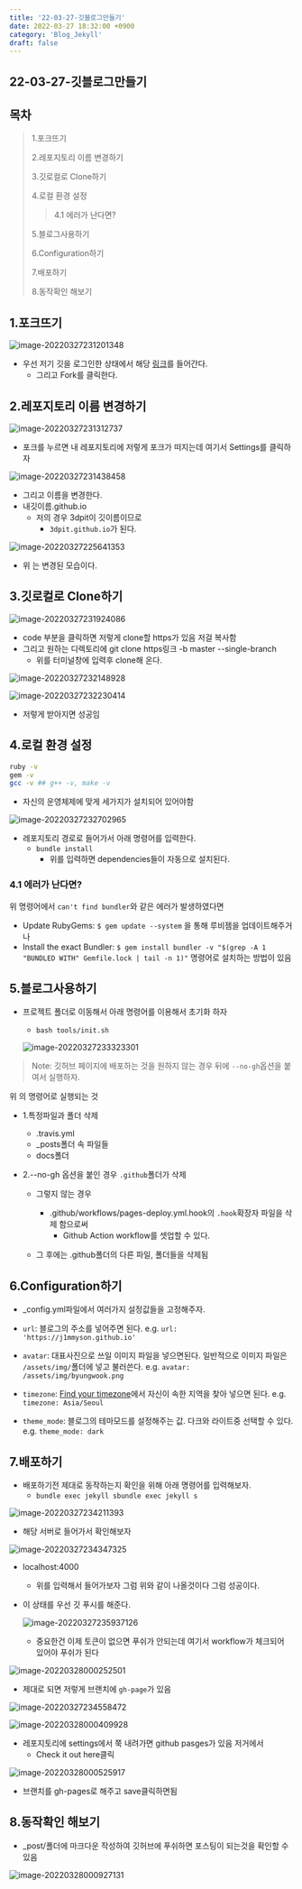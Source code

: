 ```yaml
---
title: '22-03-27-깃블로그만들기'
date: 2022-03-27 18:32:00 +0900
category: 'Blog_Jekyll'
draft: false
---
```

<!-- ---
title: github blog
author: kyeongmin.park
date: 2022-03-31 18:32:00 +0900
category: [Blogging, Tutorial]
tags: [google analytics, pageviews]
--- -->

## 22-03-27-깃블로그만들기

## 목차

> 1.포크뜨기
>
> 2.레포지토리 이름 변경하기
>
> 3.깃로컬로 Clone하기
>
> 4.로컬 환경 설정
>
> > 4.1 에러가 난다면?
>
> 5.블로그사용하기
>
> 6.Configuration하기
>
> 7.배포하기
>
> 8.동작확인 해보기

## 1.포크뜨기
![image-20220327231201348](../../assets/img/post/2022-04-01-gitblog.assets/image-20220327231201348.png)

- 우선 저기 깃을 로그인한 상태에서 해당 [링크](https://github.com/cotes2020/jekyll-theme-chirpy)를 들어간다.
  - 그리고 Fork를 클릭한다.

## 2.레포지토리 이름 변경하기

![image-20220327231312737](../../assets/img/post/2022-04-01-gitblog.assets/image-20220327231312737.png)

- 포크를 누르면 내 레포지토리에 저렇게 포크가 떠지는데 여기서 Settings를 클릭하자

![image-20220327231438458](../../assets/img/post/2022-04-01-gitblog.assets/image-20220327231438458.png)

- 그리고 이름을 변경한다.
- 내깃이름.github.io
  - 저의 경우 3dpit이 깃이름이므로
    - `3dpit.github.io`가 된다.

![image-20220327225641353](../../assets/img/post/2022-04-01-gitblog.assets/image-20220327225641353.png)

- 위 는 변경된 모습이다.

## 3.깃로컬로 Clone하기

![image-20220327231924086](../../assets/img/post/2022-04-01-gitblog.assets/image-20220327231924086.png)

- code 부분을 클릭하면 저렇게 clone할 https가 있음 저걸 복사함
- 그리고 원하는 디렉토리에 git clone https링크 -b master --single-branch
  - 위를 터미널창에 입력후 clone해 온다.

![image-20220327232148928](../../assets/img/post/2022-04-01-gitblog.assets/image-20220327232148928.png)

![image-20220327232230414](../../assets/img/post/2022-04-01-gitblog.assets/image-20220327232230414.png)

- 저렇게 받아지면 성공임

## 4.로컬 환경 설정

```sh
ruby -v
gem -v
gcc -v ## g++ -v, make -v
```

- 자신의 운영체제에 맞게 세가지가 설치되어 있어야함

![image-20220327232702965](../../assets/img/post/2022-04-01-gitblog.assets/image-20220327232702965.png)

- 레포지토리 경로로 들어가서 아래 명령어를 입력한다.
  - `bundle install`
    - 위를 입력하면 dependencies들이 자동으로 설치된다.

### 4.1 에러가 난다면?

위 명령어에서 `can't find bundler`와 같은 에러가 발생하였다면

- Update RubyGems:
  `$ gem update --system` 을 통해 루비젬을 업데이트해주거나
- Install the exact Bundler:
  `$ gem install bundler -v "$(grep -A 1 "BUNDLED WITH" Gemfile.lock | tail -n 1)"` 명령어로 설치하는 방법이 있음

## 5.블로그사용하기

- 프로젝트 폴더로 이동해서 아래 명령어를 이용해서 초기화 하자

  - `bash tools/init.sh`

  ![image-20220327233323301](../../assets/img/post/2022-04-01-gitblog.assets/image-20220327233323301.png)

> Note: 깃허브 페이지에 배포하는 것을 원하지 않는 경우 뒤에 `--no-gh`옵션을 붙여서 실행하자.

위 의 명령어로 실행되는 것

- 1.특정파일과 폴더 삭제

  - .travis.yml
  - _posts폴더 속 파일들
  - docs폴더

- 2.--no-gh 옵션을 붙인 경우 `.github`폴더가 삭제

  - 그렇지 않는 경우
    - .github/workflows/pages-deploy.yml.hook의  `.hook`확장자 파일을 삭제 함으로써
      - Github Action workflow를 셋업할 수 있다.

  - 그 후에는 .github폴더의 다른 파일, 폴더들을 삭제됨

## 6.Configuration하기

- _config.yml파일에서 여러가지 설정값들을 고정해주자.

- `url`: 블로그의 주소를 넣어주면 된다.
  e.g. `url: 'https://j1mmyson.github.io'`
- `avatar`: 대표사진으로 쓰일 이미지 파일을 넣으면된다. 일반적으로 이미지 파일은 `/assets/img/`폴더에 넣고 불러쓴다.
  e.g. `avatar: /assets/img/byungwook.png`
- `timezone`: [Find your timezone](http://www.timezoneconverter.com/cgi-bin/findzone/findzone)에서 자신이 속한 지역을 찾아 넣으면 된다.
  e.g. `timezone: Asia/Seoul`
- `theme_mode`: 블로그의 테마모드를 설정해주는 값. 다크와 라이트중 선택할 수 있다.
  e.g. `theme_mode: dark`

## 7.배포하기

- 배포하기전 제대로 동작하는지 확인을 위해 아래 명령어를 입력해보자.
  - `bundle exec jekyll sbundle exec jekyll s`

![image-20220327234211393](../../assets/img/post/2022-04-01-gitblog.assets/image-20220327234211393.png)

- 해당 서버로 들어가서 확인해보자

![image-20220327234347325](../../assets/img/post/2022-04-01-gitblog.assets/image-20220327234347325.png)

- localhost:4000

  - 위를 입력해서 들어가보자 그럼 위와 같이 나올것이다 그럼 성공이다.

- 이 상태를 우선 깃 푸시를 해준다.

  ![image-20220327235937126](../../assets/img/post/2022-04-01-gitblog.assets/image-20220327235937126.png)

  - 중요한건 이제 토큰이 없으면 푸쉬가 안되는데 여기서 workflow가 체크되어 있어야 푸쉬가 된다

![image-20220328000252501](../../assets/img/post/2022-04-01-gitblog.assets/image-20220328000252501.png)

- 제대로 되면 저렇게 브랜치에 `gh-page`가 있음

![image-20220327234558472](../../assets/img/post/2022-04-01-gitblog.assets/image-20220327234558472.png)

![image-20220328000409928](../../assets/img/post/2022-04-01-gitblog.assets/image-20220328000409928.png)

- 레포지토리에 settings에서 쭉 내려가면 github pasges가 있음 저거에서 
  - Check it out here클릭

![image-20220328000525917](../../assets/img/post/2022-04-01-gitblog.assets/image-20220328000525917.png)

- 브랜치를 gh-pages로 해주고 save클릭하면됨

## 8.동작확인 해보기

- _post/폴더에 마크다운 작성하여 깃허브에 푸쉬하면 포스팅이 되는것을 확인할 수 있음

![image-20220328000927131](../../assets/img/post/2022-04-01-gitblog.assets/image-20220328000927131.png)